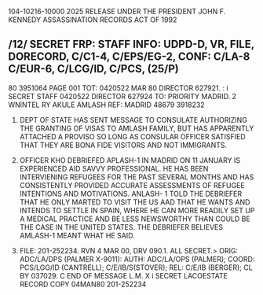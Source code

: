 104-10216-10000
2025 RELEASE UNDER THE PRESIDENT JOHN F. KENNEDY ASSASSINATION RECORDS ACT OF 1992

/12/
SECRET
FRP:
STAFF
INFO: UDPD-D, VR, FILE, DORECORD, C/C1-4, C/EPS/EG-2,
CONF: C/LA-8
C/EUR-6, C/LCG/ID, C/PCS, (25/P)
------
80 3951064
PAGE 001
TOT: 0420522 MAR 80
DIRECTOR 627921.
:
i
SECRET
STAFF 0420522 DIRECTOR 627924
TO: PRIORITY MADRID.
2
WNINTEL RY AKULE AMLASH
REF: MADRID 48679 3918232

1. DEPT OF STATE HAS SENT MESSAGE TO CONSULATE AUTHORIZING THE
GRANTING OF VISAS TO AMLASH FAMILY, BUT HAS APPARENTLY ATTACHED A
PROVISO SO LONG AS CONSULAR OFFICER SATISFIED THAT THEY ARE BONA
FIDE VISITORS AND NOT IMMIGRANTS.

2. OFFICER KHO DEBRIEFED APLASH-1 IN MADRID ON 11 JANUARY IS
EXPERIENCED AID SAVVY PROFESSIONAL. HE HAS BEEN INTERVIENING
REFUGEES FOR THE PAST SEVERAL MONTHS AND HAS CONSISTENTLY PROVIDED
ACCURATE ASSESSMENTS OF REFUGEE INTENTIONS AND MOTIVATIONS. ANLASH-
1 TOLD THE DEBRIEFER THAT HE ONLY MARTED TO VISIT THE US AAD THAT HE
WANTS AND INTENDS TO SETTLE IN SPAIN, WHERE HE CAN MORE READILY SET
UP A MEDICAL PRACTICE AND BE LESS NEWSWORTHY THAN COULD BE THE CASE
IN THE UNITED STATES. THE DEBRIEFER BELIEVES AMLASH-1 MEANT WHAT
HE SAID.

3. FILE: 201-252234. RVN 4 MAR 00, DRV 090.1. ALL SECRET.>
ORIG: ADC/LA/DPS (PALMER X-9011): AUTH: ADC/LA/OPS (PALMER); COORD:
PCS/LGG/ID (CANTRELL); C/E/IB/S(STOVER); REL: C/E/IB (BERGER); CL
BY 037029.
C
END OF MESSAGE
L.M.
X
i
SECRET
LACOESTATE
RECORD COPY
04MAN80
201-252234
